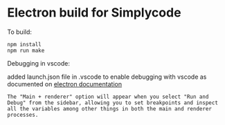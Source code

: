 #  Electron build for Simplycode

To build: 

```
npm install
npm run make
```

Debugging in vscode: 

added launch.json file in .vscode to enable debugging with vscode as documented on [electron documentation](https://www.electronjs.org/docs/latest/tutorial/tutorial-first-app#optional-debugging-from-vs-code)
```
The "Main + renderer" option will appear when you select "Run and Debug" from the sidebar, allowing you to set breakpoints and inspect all the variables among other things in both the main and renderer processes.
```